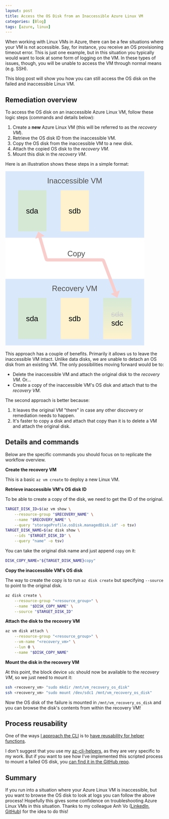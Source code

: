 ```yaml
---
layout: post
title: Access the OS Disk from an Inaccessible Azure Linux VM
categories: [Blog]
tags: [azure, linux]
---
```


When working with Linux VMs in Azure, there can be a few situations where your VM is not accessible. Say, for instance, you receive an OS provisioning timeout error. This is just one example, but in this situation you typically would want to look at some form of logging on the VM. In these types of issues, though, you will be unable to access the VM through normal means (e.g. SSH).

This blog post will show you how you can still access the OS disk on the failed and inaccessible Linux VM.

## Remediation overview

To access the OS disk on an inaccessible Azure Linux VM, follow these logic steps (commands and details below):

1. Create a **new** Azure Linux VM (this will be referred to as the *recovery VM*).
1. Retrieve the OS disk ID from the inaccessible VM.
1. Copy the OS disk from the inaccessible VM to a new disk.
1. Attach the copied OS disk to the *recovery VM*.
1. Mount this disk in the *recovery VM*.

Here is an illustration shows these steps in a simple format:

![Workflow of getting OS disk access](/images/os-disk-recovery.png)

This approach has a couple of benefits. Primarily it allows us to leave the inaccessible VM intact. Unlike data disks, we are unable to detach an OS disk from an existing VM. The only possibilities moving forward would be to:

* Delete the inaccessible VM and attach the original disk to the *recovery VM*. Or...
* Create a copy of the inaccessible VM's OS disk and attach that to the *recovery VM*.

The second approach is better because:

1. It leaves the original VM "there" in case any other discovery or remediation needs to happen.
1. It's faster to copy a disk and attach that copy than it is to delete a VM and attach the original disk.

## Details and commands

Below are the specific commands you should focus on to replicate the workflow overview.

**Create the recovery VM**

This is a basic `az vm create` to deploy a new Linux VM.

**Retrieve inaccessible VM's OS disk ID**

To be able to create a copy of the disk, we need to get the ID of the original.

```bash
TARGET_DISK_ID=$(az vm show \
    --resource-group "$RECOVERY_NAME" \
    --name "$RECOVERY_NAME" \
    --query "storageProfile.osDisk.managedDisk.id" -o tsv)
TARGET_DISK_NAME=$(az disk show \
    --ids "$TARGET_DISK_ID" \
    --query "name" -o tsv)
```

You can take the original disk name and just append `copy` on it:

```bash
DISK_COPY_NAME="${TARGET_DISK_NAME}copy"
```

**Copy the inaccessible VM's OS disk**

The way to create the copy is to run `az disk create` but specifying `--source` to point to the original disk.

```bash
az disk create \
    --resource-group "<resource_group>" \
    --name "$DISK_COPY_NAME" \
    --source "$TARGET_DISK_ID"
```

**Attach the disk to the recovery VM**

```bash
az vm disk attach \
    --resource-group "<resource_group>" \
    --vm-name "<recovery_vm>" \
    --lun 0 \
    --name "$DISK_COPY_NAME"
```

**Mount the disk in the recovery VM**

At this point, the block device `sdc` should now be available to the *recovery VM*, so we just need to mount it:

```bash
ssh <recovery_vm> "sudo mkdir /mnt/vm_recovery_os_disk"
ssh <recovery_vm> "sudo mount /dev/sdc1 /mnt/vm_recovery_os_disk"
```

Now the OS disk of the failure is mounted in `/mnt/vm_recovery_os_disk` and you can browse the disk's contents from within the recovery VM!

## Process reusability

One of the ways [I approach the CLI](https://trstringer.com/azure-cli-tips-and-tricks/) is to [have reusability for helper functions](https://trstringer.com/azure-cli-tips-and-tricks/#create-wrapper-functions).

I don't suggest that you use my [az-cli-helpers](https://github.com/trstringer/az-cli-helpers), as they are very specific to my work. But if you want to see how I've implemented this scripted process to mount a failed OS disk, you [can find it in the GitHub repo](https://github.com/trstringer/az-cli-helpers/blob/master/cli_helpers.sh#L553-L591).

## Summary

If you run into a situation where your Azure Linux VM is inaccessible, but you want to browse the OS disk to look at logs you can follow the above process! Hopefully this gives some confidence on troubleshooting Azure Linux VMs in this situation. Thanks to my colleague Anh Vo ([LinkedIn](https://www.linkedin.com/in/anh-vo-9855a25/), [GitHub](https://github.com/anhvoms)) for the idea to do this!
